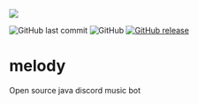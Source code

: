 <img src="https://github.com/necsii/melody/blob/main/.websrc/Melody_Banner.png" />
<br/>

![GitHub last commit](https://img.shields.io/github/last-commit/necsii/melody.svg)
![GitHub](https://img.shields.io/github/license/necsii/melody.svg)
[![GitHub release](https://img.shields.io/github/release/zekrotja/DiscordBot.svg)](https://github.com/necsii/melody/releases)&nbsp;

# melody
Open source java discord music bot
